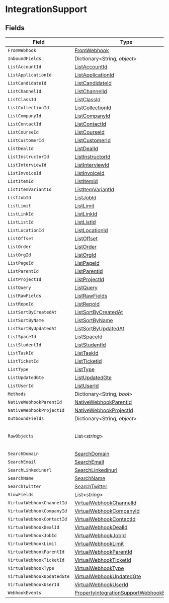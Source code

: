 # IntegrationSupport


## Fields

| Field                                                                                                         | Type                                                                                                          | Required                                                                                                      | Description                                                                                                   |
| ------------------------------------------------------------------------------------------------------------- | ------------------------------------------------------------------------------------------------------------- | ------------------------------------------------------------------------------------------------------------- | ------------------------------------------------------------------------------------------------------------- |
| `FromWebhook`                                                                                                 | [FromWebhook](../../Models/Components/FromWebhook.md)                                                         | :heavy_minus_sign:                                                                                            | N/A                                                                                                           |
| `InboundFields`                                                                                               | Dictionary<String, *object*>                                                                                  | :heavy_minus_sign:                                                                                            | N/A                                                                                                           |
| `ListAccountId`                                                                                               | [ListAccountId](../../Models/Components/ListAccountId.md)                                                     | :heavy_minus_sign:                                                                                            | N/A                                                                                                           |
| `ListApplicationId`                                                                                           | [ListApplicationId](../../Models/Components/ListApplicationId.md)                                             | :heavy_minus_sign:                                                                                            | N/A                                                                                                           |
| `ListCandidateId`                                                                                             | [ListCandidateId](../../Models/Components/ListCandidateId.md)                                                 | :heavy_minus_sign:                                                                                            | N/A                                                                                                           |
| `ListChannelId`                                                                                               | [ListChannelId](../../Models/Components/ListChannelId.md)                                                     | :heavy_minus_sign:                                                                                            | N/A                                                                                                           |
| `ListClassId`                                                                                                 | [ListClassId](../../Models/Components/ListClassId.md)                                                         | :heavy_minus_sign:                                                                                            | N/A                                                                                                           |
| `ListCollectionId`                                                                                            | [ListCollectionId](../../Models/Components/ListCollectionId.md)                                               | :heavy_minus_sign:                                                                                            | N/A                                                                                                           |
| `ListCompanyId`                                                                                               | [ListCompanyId](../../Models/Components/ListCompanyId.md)                                                     | :heavy_minus_sign:                                                                                            | N/A                                                                                                           |
| `ListContactId`                                                                                               | [ListContactId](../../Models/Components/ListContactId.md)                                                     | :heavy_minus_sign:                                                                                            | N/A                                                                                                           |
| `ListCourseId`                                                                                                | [ListCourseId](../../Models/Components/ListCourseId.md)                                                       | :heavy_minus_sign:                                                                                            | N/A                                                                                                           |
| `ListCustomerId`                                                                                              | [ListCustomerId](../../Models/Components/ListCustomerId.md)                                                   | :heavy_minus_sign:                                                                                            | N/A                                                                                                           |
| `ListDealId`                                                                                                  | [ListDealId](../../Models/Components/ListDealId.md)                                                           | :heavy_minus_sign:                                                                                            | N/A                                                                                                           |
| `ListInstructorId`                                                                                            | [ListInstructorId](../../Models/Components/ListInstructorId.md)                                               | :heavy_minus_sign:                                                                                            | N/A                                                                                                           |
| `ListInterviewId`                                                                                             | [ListInterviewId](../../Models/Components/ListInterviewId.md)                                                 | :heavy_minus_sign:                                                                                            | N/A                                                                                                           |
| `ListInvoiceId`                                                                                               | [ListInvoiceId](../../Models/Components/ListInvoiceId.md)                                                     | :heavy_minus_sign:                                                                                            | N/A                                                                                                           |
| `ListItemId`                                                                                                  | [ListItemId](../../Models/Components/ListItemId.md)                                                           | :heavy_minus_sign:                                                                                            | N/A                                                                                                           |
| `ListItemVariantId`                                                                                           | [ListItemVariantId](../../Models/Components/ListItemVariantId.md)                                             | :heavy_minus_sign:                                                                                            | N/A                                                                                                           |
| `ListJobId`                                                                                                   | [ListJobId](../../Models/Components/ListJobId.md)                                                             | :heavy_minus_sign:                                                                                            | N/A                                                                                                           |
| `ListLimit`                                                                                                   | [ListLimit](../../Models/Components/ListLimit.md)                                                             | :heavy_minus_sign:                                                                                            | N/A                                                                                                           |
| `ListLinkId`                                                                                                  | [ListLinkId](../../Models/Components/ListLinkId.md)                                                           | :heavy_minus_sign:                                                                                            | N/A                                                                                                           |
| `ListListId`                                                                                                  | [ListListId](../../Models/Components/ListListId.md)                                                           | :heavy_minus_sign:                                                                                            | N/A                                                                                                           |
| `ListLocationId`                                                                                              | [ListLocationId](../../Models/Components/ListLocationId.md)                                                   | :heavy_minus_sign:                                                                                            | N/A                                                                                                           |
| `ListOffset`                                                                                                  | [ListOffset](../../Models/Components/ListOffset.md)                                                           | :heavy_minus_sign:                                                                                            | N/A                                                                                                           |
| `ListOrder`                                                                                                   | [ListOrder](../../Models/Components/ListOrder.md)                                                             | :heavy_minus_sign:                                                                                            | N/A                                                                                                           |
| `ListOrgId`                                                                                                   | [ListOrgId](../../Models/Components/ListOrgId.md)                                                             | :heavy_minus_sign:                                                                                            | N/A                                                                                                           |
| `ListPageId`                                                                                                  | [ListPageId](../../Models/Components/ListPageId.md)                                                           | :heavy_minus_sign:                                                                                            | N/A                                                                                                           |
| `ListParentId`                                                                                                | [ListParentId](../../Models/Components/ListParentId.md)                                                       | :heavy_minus_sign:                                                                                            | N/A                                                                                                           |
| `ListProjectId`                                                                                               | [ListProjectId](../../Models/Components/ListProjectId.md)                                                     | :heavy_minus_sign:                                                                                            | N/A                                                                                                           |
| `ListQuery`                                                                                                   | [ListQuery](../../Models/Components/ListQuery.md)                                                             | :heavy_minus_sign:                                                                                            | N/A                                                                                                           |
| `ListRawFields`                                                                                               | [ListRawFields](../../Models/Components/ListRawFields.md)                                                     | :heavy_minus_sign:                                                                                            | N/A                                                                                                           |
| `ListRepoId`                                                                                                  | [ListRepoId](../../Models/Components/ListRepoId.md)                                                           | :heavy_minus_sign:                                                                                            | N/A                                                                                                           |
| `ListSortByCreatedAt`                                                                                         | [ListSortByCreatedAt](../../Models/Components/ListSortByCreatedAt.md)                                         | :heavy_minus_sign:                                                                                            | N/A                                                                                                           |
| `ListSortByName`                                                                                              | [ListSortByName](../../Models/Components/ListSortByName.md)                                                   | :heavy_minus_sign:                                                                                            | N/A                                                                                                           |
| `ListSortByUpdatedAt`                                                                                         | [ListSortByUpdatedAt](../../Models/Components/ListSortByUpdatedAt.md)                                         | :heavy_minus_sign:                                                                                            | N/A                                                                                                           |
| `ListSpaceId`                                                                                                 | [ListSpaceId](../../Models/Components/ListSpaceId.md)                                                         | :heavy_minus_sign:                                                                                            | N/A                                                                                                           |
| `ListStudentId`                                                                                               | [ListStudentId](../../Models/Components/ListStudentId.md)                                                     | :heavy_minus_sign:                                                                                            | N/A                                                                                                           |
| `ListTaskId`                                                                                                  | [ListTaskId](../../Models/Components/ListTaskId.md)                                                           | :heavy_minus_sign:                                                                                            | N/A                                                                                                           |
| `ListTicketId`                                                                                                | [ListTicketId](../../Models/Components/ListTicketId.md)                                                       | :heavy_minus_sign:                                                                                            | N/A                                                                                                           |
| `ListType`                                                                                                    | [ListType](../../Models/Components/ListType.md)                                                               | :heavy_minus_sign:                                                                                            | N/A                                                                                                           |
| `ListUpdatedGte`                                                                                              | [ListUpdatedGte](../../Models/Components/ListUpdatedGte.md)                                                   | :heavy_minus_sign:                                                                                            | N/A                                                                                                           |
| `ListUserId`                                                                                                  | [ListUserId](../../Models/Components/ListUserId.md)                                                           | :heavy_minus_sign:                                                                                            | N/A                                                                                                           |
| `Methods`                                                                                                     | Dictionary<String, *bool*>                                                                                    | :heavy_minus_sign:                                                                                            | N/A                                                                                                           |
| `NativeWebhookParentId`                                                                                       | [NativeWebhookParentId](../../Models/Components/NativeWebhookParentId.md)                                     | :heavy_minus_sign:                                                                                            | N/A                                                                                                           |
| `NativeWebhookProjectId`                                                                                      | [NativeWebhookProjectId](../../Models/Components/NativeWebhookProjectId.md)                                   | :heavy_minus_sign:                                                                                            | N/A                                                                                                           |
| `OutboundFields`                                                                                              | Dictionary<String, *object*>                                                                                  | :heavy_minus_sign:                                                                                            | N/A                                                                                                           |
| `RawObjects`                                                                                                  | List<*string*>                                                                                                | :heavy_minus_sign:                                                                                            | objects that we map from in the integration                                                                   |
| `SearchDomain`                                                                                                | [SearchDomain](../../Models/Components/SearchDomain.md)                                                       | :heavy_minus_sign:                                                                                            | N/A                                                                                                           |
| `SearchEmail`                                                                                                 | [SearchEmail](../../Models/Components/SearchEmail.md)                                                         | :heavy_minus_sign:                                                                                            | N/A                                                                                                           |
| `SearchLinkedinurl`                                                                                           | [SearchLinkedinurl](../../Models/Components/SearchLinkedinurl.md)                                             | :heavy_minus_sign:                                                                                            | N/A                                                                                                           |
| `SearchName`                                                                                                  | [SearchName](../../Models/Components/SearchName.md)                                                           | :heavy_minus_sign:                                                                                            | N/A                                                                                                           |
| `SearchTwitter`                                                                                               | [SearchTwitter](../../Models/Components/SearchTwitter.md)                                                     | :heavy_minus_sign:                                                                                            | N/A                                                                                                           |
| `SlowFields`                                                                                                  | List<*string*>                                                                                                | :heavy_minus_sign:                                                                                            | N/A                                                                                                           |
| `VirtualWebhookChannelId`                                                                                     | [VirtualWebhookChannelId](../../Models/Components/VirtualWebhookChannelId.md)                                 | :heavy_minus_sign:                                                                                            | N/A                                                                                                           |
| `VirtualWebhookCompanyId`                                                                                     | [VirtualWebhookCompanyId](../../Models/Components/VirtualWebhookCompanyId.md)                                 | :heavy_minus_sign:                                                                                            | N/A                                                                                                           |
| `VirtualWebhookContactId`                                                                                     | [VirtualWebhookContactId](../../Models/Components/VirtualWebhookContactId.md)                                 | :heavy_minus_sign:                                                                                            | N/A                                                                                                           |
| `VirtualWebhookDealId`                                                                                        | [VirtualWebhookDealId](../../Models/Components/VirtualWebhookDealId.md)                                       | :heavy_minus_sign:                                                                                            | N/A                                                                                                           |
| `VirtualWebhookJobId`                                                                                         | [VirtualWebhookJobId](../../Models/Components/VirtualWebhookJobId.md)                                         | :heavy_minus_sign:                                                                                            | N/A                                                                                                           |
| `VirtualWebhookLimit`                                                                                         | [VirtualWebhookLimit](../../Models/Components/VirtualWebhookLimit.md)                                         | :heavy_minus_sign:                                                                                            | N/A                                                                                                           |
| `VirtualWebhookParentId`                                                                                      | [VirtualWebhookParentId](../../Models/Components/VirtualWebhookParentId.md)                                   | :heavy_minus_sign:                                                                                            | N/A                                                                                                           |
| `VirtualWebhookTicketId`                                                                                      | [VirtualWebhookTicketId](../../Models/Components/VirtualWebhookTicketId.md)                                   | :heavy_minus_sign:                                                                                            | N/A                                                                                                           |
| `VirtualWebhookType`                                                                                          | [VirtualWebhookType](../../Models/Components/VirtualWebhookType.md)                                           | :heavy_minus_sign:                                                                                            | N/A                                                                                                           |
| `VirtualWebhookUpdatedGte`                                                                                    | [VirtualWebhookUpdatedGte](../../Models/Components/VirtualWebhookUpdatedGte.md)                               | :heavy_minus_sign:                                                                                            | N/A                                                                                                           |
| `VirtualWebhookUserId`                                                                                        | [VirtualWebhookUserId](../../Models/Components/VirtualWebhookUserId.md)                                       | :heavy_minus_sign:                                                                                            | N/A                                                                                                           |
| `WebhookEvents`                                                                                               | [PropertyIntegrationSupportWebhookEvents](../../Models/Components/PropertyIntegrationSupportWebhookEvents.md) | :heavy_minus_sign:                                                                                            | N/A                                                                                                           |